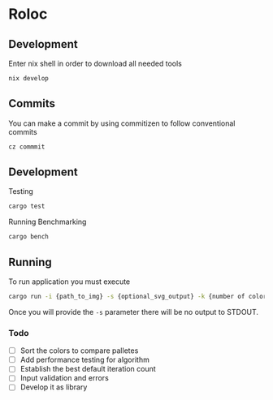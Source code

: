 # Roloc

## Development

Enter nix shell in order to download all needed tools

```bash
nix develop
```

## Commits
You can make a commit by using commitizen to follow conventional commits

```bash
cz commmit
```

## Development

Testing 
```bash
cargo test
```

Running Benchmarking
```bash
cargo bench
```

## Running
To run application you must execute 
```bash
cargo run -i {path_to_img} -s {optional_svg_output} -k {number of colors}
```

Once you will provide the `-s` parameter there will be no output to STDOUT.

### Todo
- [ ] Sort the colors to compare palletes
- [ ] Add performance testing for algorithm
- [ ] Establish the best default iteration count 
- [ ] Input validation and errors
- [ ] Develop it as library
